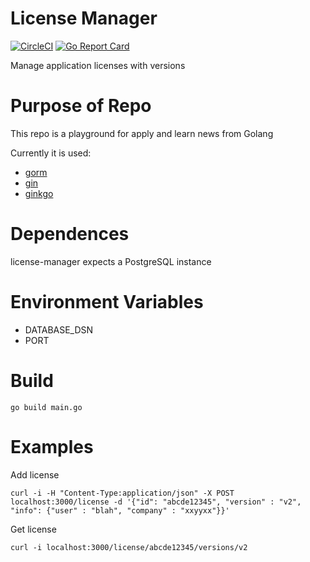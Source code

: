 # License Manager
[![CircleCI](https://circleci.com/gh/t-bonatti/license-manager.svg?style=shield)](https://circleci.com/gh/t-bonatti/license-manager) [![Go Report Card](https://goreportcard.com/badge/github.com/t-bonatti/license-manager?u=1)](https://goreportcard.com/report/github.com/t-bonatti/license-manager)

Manage application licenses with versions

# Purpose of Repo

This repo is a playground for apply and learn news from Golang

Currently it is used:

- [gorm](https://gorm.io/)
- [gin](https://github.com/gin-gonic/gin)
- [ginkgo](https://onsi.github.io/ginkgo/)

# Dependences

license-manager expects a PostgreSQL instance

# Environment Variables

- DATABASE_DSN
- PORT

# Build

```
go build main.go
```
# Examples

Add license

```
curl -i -H "Content-Type:application/json" -X POST localhost:3000/license -d '{"id": "abcde12345", "version" : "v2", "info": {"user" : "blah", "company" : "xxyyxx"}}'
```

Get license

```
curl -i localhost:3000/license/abcde12345/versions/v2
```
